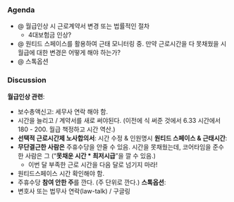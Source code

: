 ### Agenda
- @ 월급인상 시 근로계약서 변경 또는 법률적인 절차
	- 4대보험금 인상?
- @ 원티드 스페이스를 활용하여 근태 모니터링 중. 만약 근로시간을 다 못채웠을 시 월급에 대한 변경은 어떻게 해야 하는가?
- @ 스톡옵션

### Discussion
**월급인상 관련**:
- 보수총액신고: 세무사 연락 해야 함.
- 시간을 늘리고 / 계약서를 새로 써야된다. (이전에 식 써준 것에서 6.33 시간에서 180 - 200. 월급 책정하고 시간 역산.)
- **선택적 근로시간제 노사합의서**: 시간 수정 & 인원명시
**원티드 스페이스 & 근태시간**:
- **무단결근한 사람은** 주휴수당을 안줄 수 있음. 시간을 못채웠는데, 코어타임을 준수한 사람은 그 (“**못채운 시간 * 최저시급**”을 깔 수 있음.)
	- 이번 달 부족한 근로 시간을 다음 달로 넘기지 마라!
- 원티드스페이스 시간 확인해야 함.
- 주휴수당 **참여 안한 주**를 깐다. (주 단위로 깐다.)
**스톡옵션**:
- 변호사 또는 법무사 연락(law-talk) / 구글링